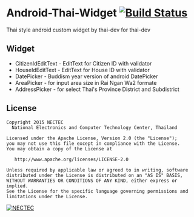 # Android-Thai-Widget [![Build Status](https://travis-ci.org/NECTEC-WISRU/Android-Thai-Widget.svg?branch=master)](https://travis-ci.org/NECTEC-WISRU/Android-Thai-Widget)



Thai style android custom widget by thai-dev for thai-dev

Widget
-------
* CitizenIdEditText - EditText for Citizen ID with validator
* HouseIdEditText - EditText for House ID with validator
* DatePicker - Buddism year version of android DatePicker
* AreaPicker - for input area size in Rai Ngan Wa2 formate
* AddressPicker - for select Thai's Province District and Subdistrict

License
--------

    Copyright 2015 NECTEC
      National Electronics and Computer Technology Center, Thailand

    Licensed under the Apache License, Version 2.0 (the "License");
    you may not use this file except in compliance with the License.
    You may obtain a copy of the License at

       http://www.apache.org/licenses/LICENSE-2.0

    Unless required by applicable law or agreed to in writing, software
    distributed under the License is distributed on an "AS IS" BASIS,
    WITHOUT WARRANTIES OR CONDITIONS OF ANY KIND, either express or implied.
    See the License for the specific language governing permissions and
    limitations under the License.
    

[![NECTEC](http://www.nectec.or.th/themes/nectec/img/logo.png)](https://www.nectec.or.th)

